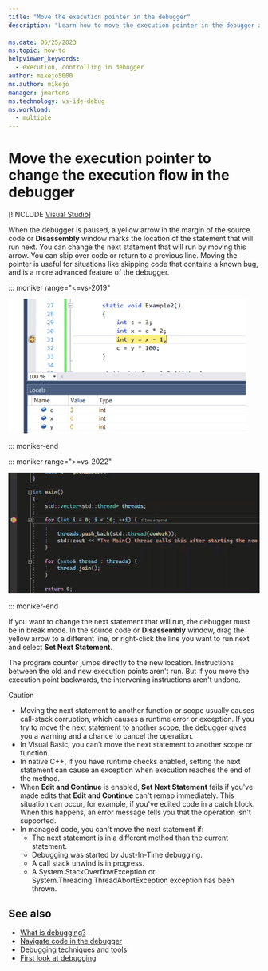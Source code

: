 ```yaml
---
title: "Move the execution pointer in the debugger"
description: "Learn how to move the execution pointer in the debugger and change the execution flow."

ms.date: 05/25/2023
ms.topic: how-to
helpviewer_keywords: 
  - execution, controlling in debugger
author: mikejo5000
ms.author: mikejo
manager: jmartens
ms.technology: vs-ide-debug
ms.workload: 
  - multiple
---
```

# Move the execution pointer to change the execution flow in the debugger

 [!INCLUDE [Visual Studio](~/includes/applies-to-version/vs-windows-only.md)]

When the debugger is paused, a yellow arrow in the margin of the source code or **Disassembly** window marks the location of the statement that will run next. You can change the next statement that will run by moving this arrow. You can skip over code or return to a previous line. Moving the pointer is useful for situations like skipping code that contains a known bug, and is a more advanced feature of the debugger.

 ::: moniker range="<=vs-2019"

 ![Animation that shows how to move the pointer.](../debugger/media/vs-2019/dbg-basics-example3.gif)

 ::: moniker-end

 ::: moniker range=">=vs-2022"

 ![Animation that shows how to move the pointer.](../debugger/media/vs-2022/dbg-basics-example3.gif)

 ::: moniker-end

If you want to change the next statement that will run, the debugger must be in break mode. In the source code or **Disassembly** window, drag the yellow arrow to a different line, or right-click the line you want to run next and select **Set Next Statement**.

The program counter jumps directly to the new location. Instructions between the old and new execution points aren't run. But if you move the execution point backwards, the intervening instructions aren't undone.

>[!CAUTION]
>- Moving the next statement to another function or scope usually causes call-stack corruption, which causes a runtime error or exception. If you try to move the next statement to another scope, the debugger gives you a warning and a chance to cancel the operation.
>- In Visual Basic, you can't move the next statement to another scope or function.
>- In native C++, if you have runtime checks enabled, setting the next statement can cause an exception when execution reaches the end of the method.
>- When **Edit and Continue** is enabled, **Set Next Statement** fails if you've made edits that **Edit and Continue** can't remap immediately. This situation can occur, for example, if you've edited code in a catch block. When this happens, an error message tells you that the operation isn't supported.
>- In managed code, you can't move the next statement if:
>   - The next statement is in a different method than the current statement.
>   - Debugging was started by Just-In-Time debugging.
>   - A call stack unwind is in progress.
>   - A System.StackOverflowException or System.Threading.ThreadAbortException exception has been thrown.

## See also
- [What is debugging?](../debugger/what-is-debugging.md)
- [Navigate code in the debugger](../debugger/navigating-through-code-with-the-debugger.md)
- [Debugging techniques and tools](../debugger/write-better-code-with-visual-studio.md)
- [First look at debugging](../debugger/debugger-feature-tour.md)
